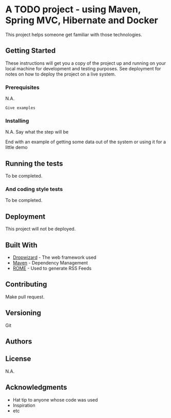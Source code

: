# A TODO project - using Maven, Spring MVC, Hibernate and Docker 

This project helps someone get familiar with those technologies.

## Getting Started

These instructions will get you a copy of the project up and running on your local
machine for development and testing purposes. See deployment for notes on how 
to deploy the project on a live system.

### Prerequisites

N.A.

```
Give examples
```

### Installing

N.A.
Say what the step will be

End with an example of getting some data out of the system or using it for a little demo

## Running the tests

To be completed.

### And coding style tests

To be completed.

## Deployment

This project will not be deployed.

## Built With

* [Dropwizard](http://www.dropwizard.io/1.0.2/docs/) - The web framework used
* [Maven](https://maven.apache.org/) - Dependency Management
* [ROME](https://rometools.github.io/rome/) - Used to generate RSS Feeds

## Contributing

Make pull request.

## Versioning

Git 

## Authors


## License

N.A.

## Acknowledgments

* Hat tip to anyone whose code was used
* Inspiration
* etc
